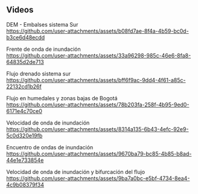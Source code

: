 ## Videos

DEM - Embalses sistema Sur  
https://github.com/user-attachments/assets/b08fd7ae-8f4a-4b59-bc0d-b3ce6d48ecdd

Frente de onda de inundación  
https://github.com/user-attachments/assets/33a96298-985c-46e6-8fa8-64835d2de713

Flujo drenado sistema sur  
https://github.com/user-attachments/assets/bff6f9ac-9dd4-4f61-a85c-22132cd1b26f

Flujo en humedales y zonas bajas de Bogotá  
https://github.com/user-attachments/assets/78b203fa-258f-4b95-9ed0-6171e4c70ce0

Velocidad de onda de inundación  
https://github.com/user-attachments/assets/8314a135-6b43-4efc-92e9-5c0d320e19fb

Encuentro de ondas de inundación  
https://github.com/user-attachments/assets/9670ba79-bc85-4b85-b8ad-44e1e733854e

Velocidad de onda de inundación y bifurcación del flujo  
https://github.com/user-attachments/assets/9ba7a0bc-e5bf-4734-8ea4-4c9b08379f34

